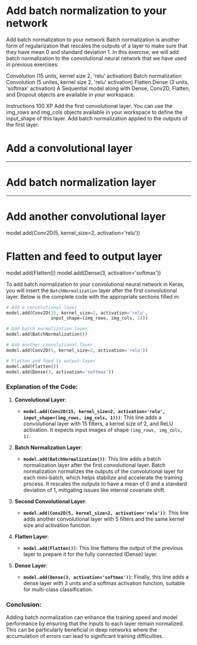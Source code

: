 # Add batch normalization to your network

Add batch normalization to your network
Batch normalization is another form of regularization that rescales the outputs of a layer to make sure that they have mean 0 and standard deviation 1. In this exercise, we will add batch normalization to the convolutional neural network that we have used in previous exercises:

Convolution (15 units, kernel size 2, 'relu' activation)
Batch normalization
Convolution (5 unites, kernel size 2, 'relu' activation)
Flatten
Dense (3 units, 'softmax' activation)
A Sequential model along with Dense, Conv2D, Flatten, and Dropout objects are available in your workspace.

Instructions
100 XP
Add the first convolutional layer. You can use the img_rows and img_cols objects available in your workspace to define the input_shape of this layer.
Add batch normalization applied to the outputs of the first layer.

# Add a convolutional layer
____


# Add batch normalization layer
____

# Add another convolutional layer
model.add(Conv2D(5, kernel_size=2, activation='relu'))

# Flatten and feed to output layer
model.add(Flatten())
model.add(Dense(3, activation='softmax'))

To add batch normalization to your convolutional neural network in Keras, you will insert the `BatchNormalization` layer after the first convolutional layer. Below is the complete code with the appropriate sections filled in:

```python
# Add a convolutional layer
model.add(Conv2D(15, kernel_size=2, activation='relu', 
                 input_shape=(img_rows, img_cols, 1)))

# Add batch normalization layer
model.add(BatchNormalization())

# Add another convolutional layer
model.add(Conv2D(5, kernel_size=2, activation='relu'))

# Flatten and feed to output layer
model.add(Flatten())
model.add(Dense(3, activation='softmax'))
```

### Explanation of the Code:

1. **Convolutional Layer**:
   - **`model.add(Conv2D(15, kernel_size=2, activation='relu', input_shape=(img_rows, img_cols, 1)))`**: This line adds a convolutional layer with 15 filters, a kernel size of 2, and ReLU activation. It expects input images of shape `(img_rows, img_cols, 1)`.

2. **Batch Normalization Layer**:
   - **`model.add(BatchNormalization())`**: This line adds a batch normalization layer after the first convolutional layer. Batch normalization normalizes the outputs of the convolutional layer for each mini-batch, which helps stabilize and accelerate the training process. It rescales the outputs to have a mean of 0 and a standard deviation of 1, mitigating issues like internal covariate shift.

3. **Second Convolutional Layer**:
   - **`model.add(Conv2D(5, kernel_size=2, activation='relu'))`**: This line adds another convolutional layer with 5 filters and the same kernel size and activation function.

4. **Flatten Layer**:
   - **`model.add(Flatten())`**: This line flattens the output of the previous layer to prepare it for the fully connected (Dense) layer.

5. **Dense Layer**:
   - **`model.add(Dense(3, activation='softmax'))`**: Finally, this line adds a dense layer with 3 units and a softmax activation function, suitable for multi-class classification.

### Conclusion:
Adding batch normalization can enhance the training speed and model performance by ensuring that the inputs to each layer remain normalized. This can be particularly beneficial in deep networks where the accumulation of errors can lead to significant training difficulties.